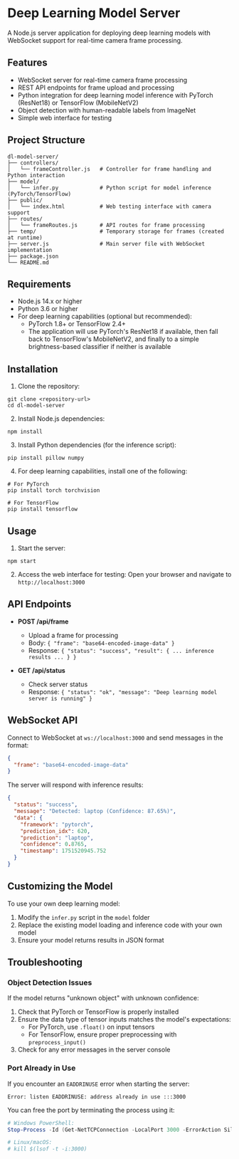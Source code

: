 # Deep Learning Model Server

A Node.js server application for deploying deep learning models with WebSocket support for real-time camera frame processing.

## Features

- WebSocket server for real-time camera frame processing
- REST API endpoints for frame upload and processing
- Python integration for deep learning model inference with PyTorch (ResNet18) or TensorFlow (MobileNetV2)
- Object detection with human-readable labels from ImageNet
- Simple web interface for testing

## Project Structure

```
dl-model-server/
├── controllers/
│   └── frameController.js   # Controller for frame handling and Python interaction
├── model/
│   └── infer.py             # Python script for model inference (PyTorch/TensorFlow)
├── public/
│   └── index.html           # Web testing interface with camera support
├── routes/
│   └── frameRoutes.js       # API routes for frame processing
├── temp/                    # Temporary storage for frames (created at runtime)
├── server.js                # Main server file with WebSocket implementation
├── package.json
└── README.md
```

## Requirements

- Node.js 14.x or higher
- Python 3.6 or higher
- For deep learning capabilities (optional but recommended):
  - PyTorch 1.8+ or TensorFlow 2.4+
  - The application will use PyTorch's ResNet18 if available, then fall back to TensorFlow's MobileNetV2, and finally to a simple brightness-based classifier if neither is available

## Installation

1. Clone the repository:
```
git clone <repository-url>
cd dl-model-server
```

2. Install Node.js dependencies:
```
npm install
```

3. Install Python dependencies (for the inference script):
```
pip install pillow numpy
```

4. For deep learning capabilities, install one of the following:
```
# For PyTorch
pip install torch torchvision

# For TensorFlow
pip install tensorflow
```

## Usage

1. Start the server:
```
npm start
```

2. Access the web interface for testing:
Open your browser and navigate to `http://localhost:3000`

## API Endpoints

- **POST /api/frame**
  - Upload a frame for processing
  - Body: `{ "frame": "base64-encoded-image-data" }`
  - Response: `{ "status": "success", "result": { ... inference results ... } }`

- **GET /api/status**
  - Check server status
  - Response: `{ "status": "ok", "message": "Deep learning model server is running" }`

## WebSocket API

Connect to WebSocket at `ws://localhost:3000` and send messages in the format:
```json
{
  "frame": "base64-encoded-image-data"
}
```

The server will respond with inference results:
```json
{
  "status": "success",
  "message": "Detected: laptop (Confidence: 87.65%)",
  "data": {
    "framework": "pytorch",
    "prediction_idx": 620,
    "prediction": "laptop",
    "confidence": 0.8765,
    "timestamp": 1751520945.752
  }
}
```

## Customizing the Model

To use your own deep learning model:

1. Modify the `infer.py` script in the `model` folder
2. Replace the existing model loading and inference code with your own model
3. Ensure your model returns results in JSON format

## Troubleshooting

### Object Detection Issues

If the model returns "unknown object" with unknown confidence:

1. Check that PyTorch or TensorFlow is properly installed
2. Ensure the data type of tensor inputs matches the model's expectations:
   - For PyTorch, use `.float()` on input tensors
   - For TensorFlow, ensure proper preprocessing with `preprocess_input()`
3. Check for any error messages in the server console

### Port Already in Use

If you encounter an `EADDRINUSE` error when starting the server:

```
Error: listen EADDRINUSE: address already in use :::3000
```

You can free the port by terminating the process using it:

```powershell
# Windows PowerShell:
Stop-Process -Id (Get-NetTCPConnection -LocalPort 3000 -ErrorAction SilentlyContinue).OwningProcess -Force

# Linux/macOS:
# kill $(lsof -t -i:3000)
```
